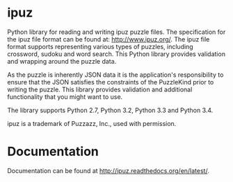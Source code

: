 ipuz
====

Python library for reading and writing ipuz puzzle files. The specification
for the ipuz file format can be found at: http://www.ipuz.org/. The ipuz file
format supports representing various types of puzzles, including crossword,
sudoku and word search. This Python library provides validation and wrapping
around the puzzle data.

As the puzzle is inherently JSON data it is the application's responsibility
to ensure that the JSON satisfies the constraints of the PuzzleKind prior to
writing the puzzle. This library provides validation and additional
functionality that you might want to use.

The library supports Python 2.7, Python 3.2, Python 3.3 and Python 3.4.

ipuz is a trademark of Puzzazz, Inc., used with permission.

Documentation
=============

Documentation can be found at http://ipuz.readthedocs.org/en/latest/.
